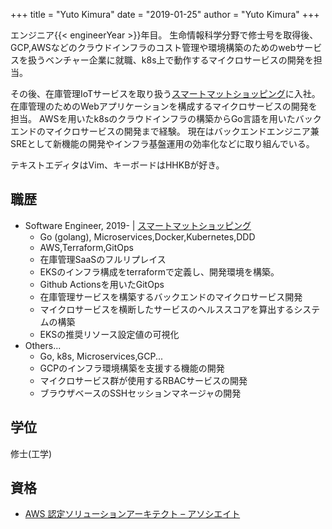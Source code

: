 +++
title = "Yuto Kimura"
date = "2019-01-25"
author = "Yuto Kimura"
+++

エンジニア{{< engineerYear >}}年目。
生命情報科学分野で修士号を取得後、GCP,AWSなどのクラウドインフラのコスト管理や環境構築のためのwebサービスを扱うベンチャー企業に就職、k8s上で動作するマイクロサービスの開発を担当。


その後、在庫管理IoTサービスを取り扱う[スマートマットショッピング](https://smartshopping.co.jp/AboutUs)に入社。
在庫管理のためのWebアプリケーションを構成するマイクロサービスの開発を担当。
AWSを用いたk8sのクラウドインフラの構築からGo言語を用いたバックエンドのマイクロサービスの開発まで経験。
現在はバックエンドエンジニア兼SREとして新機能の開発やインフラ基盤運用の効率化などに取り組んでいる。


テキストエディタはVim、キーボードはHHKBが好き。

<!--more-->

## 職歴

* Software Engineer, 2019- &#124; [スマートマットショッピング](https://smartshopping.co.jp/AboutUs)
    * Go (golang), Microservices,Docker,Kubernetes,DDD
    * AWS,Terraform,GitOps
    * 在庫管理SaaSのフルリプレイス
    * EKSのインフラ構成をterraformで定義し、開発環境を構築。
    * Github Actionsを用いたGitOps
    * 在庫管理サービスを構築するバックエンドのマイクロサービス開発
    * マイクロサービスを横断したサービスのヘルススコアを算出するシステムの構築
    * EKSの推奨リソース設定値の可視化
* Others...
    * Go, k8s, Microservices,GCP...
    * GCPのインフラ環境構築を支援する機能の開発
    * マイクロサービス群が使用するRBACサービスの開発
    * ブラウザベースのSSHセッションマネージャの開発

## 学位

修士(工学)

## 資格

* [AWS 認定ソリューションアーキテクト – アソシエイト](https://www.youracclaim.com/badges/dc880fed-a3f1-40c3-abd2-b5f7a438f4a7/public_url)
